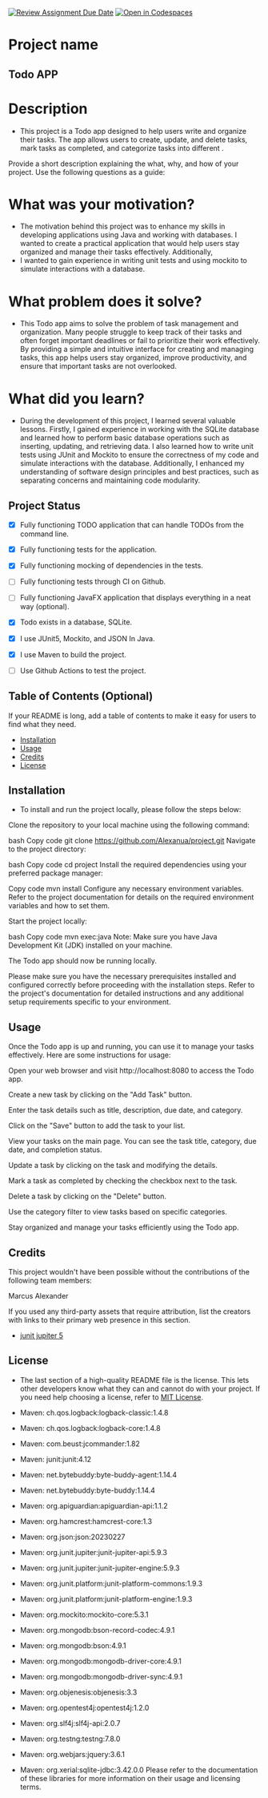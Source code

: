 [![Review Assignment Due Date](https://classroom.github.com/assets/deadline-readme-button-24ddc0f5d75046c5622901739e7c5dd533143b0c8e959d652212380cedb1ea36.svg)](https://classroom.github.com/a/MYVtI0hB)
[![Open in Codespaces](https://classroom.github.com/assets/launch-codespace-7f7980b617ed060a017424585567c406b6ee15c891e84e1186181d67ecf80aa0.svg)](https://classroom.github.com/open-in-codespaces?assignment_repo_id=11369389)
# Project name
## Todo APP

# Description
- This project is a Todo app designed to help users write and organize their tasks. The app allows users to create, update,
and delete tasks, mark tasks as completed, and categorize tasks into different .

Provide a short description explaining the what, why, and how of your project. Use the following questions as a guide:

# What was your motivation?
- The motivation behind this project was to enhance my skills in developing applications using Java and working with databases. I wanted to create a practical application that would help users stay organized and manage their tasks effectively. Additionally, 
- I wanted to gain experience in writing unit tests and using mockito to simulate interactions with a database.

# What problem does it solve?
- This Todo app aims to solve the problem of task management and organization. 
Many people struggle to keep track of their tasks and often forget important deadlines or fail to prioritize their work effectively. By providing a simple and intuitive interface for creating and managing tasks, 
this app helps users stay organized, improve productivity, and ensure that important tasks are not overlooked.

# What did you learn?
- During the development of this project, I learned several 
valuable lessons. Firstly, I gained experience in working with the SQLite database and 
learned how to perform basic database operations such as inserting, updating, and retrieving data. 
I also learned how to write unit tests using JUnit and Mockito to ensure the correctness of my code and simulate interactions with the database. Additionally, I enhanced my understanding of software design principles and best practices, such as separating concerns and maintaining code modularity.


## Project Status
- [x] Fully functioning TODO application that can handle TODOs from the command line.
- [x] Fully functioning tests for the application.
- [x] Fully functioning mocking of dependencies in the tests.
- [ ] Fully functioning tests through CI on Github.
- [ ] Fully functioning JavaFX application that displays everything in a neat way (optional).
- [x] Todo exists in a database, SQLite.
- [x] I use JUnit5, Mockito, and JSON In Java.
- [x] I use Maven to build the project.
- [ ] Use Github Actions to test the project.





## Table of Contents (Optional)

If your README is long, add a table of contents to make it easy for users to find what they need.

- [Installation](#installation)
- [Usage](#usage)
- [Credits](#credits)
- [License](#license)

## Installation

- To install and run the project locally, please follow the steps below:

Clone the repository to your local machine using the following command:

bash
Copy code
git clone https://github.com/Alexanua/project.git
Navigate to the project directory:

bash
Copy code
cd project
Install the required dependencies using your preferred package manager:

Copy code
mvn install
Configure any necessary environment variables. Refer to the project documentation for details on the required environment variables and how to set them.

Start the project locally:

bash
Copy code
mvn exec:java
Note: Make sure you have Java Development Kit (JDK) installed on your machine.

The Todo app should now be running locally. 

Please make sure you have the necessary prerequisites installed and configured correctly
before proceeding with the installation steps. Refer to the project's documentation for
detailed instructions and any additional setup requirements specific to your environment.



## Usage

Once the Todo app is up and running, you can use it to manage your tasks effectively. Here are some instructions for usage:

Open your web browser and visit http://localhost:8080 to access the Todo app.

Create a new task by clicking on the "Add Task" button.

Enter the task details such as title, description, due date, and category.

Click on the "Save" button to add the task to your list.

View your tasks on the main page. You can see the task title, category, due date, and completion status.

Update a task by clicking on the task and modifying the details.

Mark a task as completed by checking the checkbox next to the task.

Delete a task by clicking on the "Delete" button.

Use the category filter to view tasks based on specific categories.

Stay organized and manage your tasks efficiently using the Todo app.
## Credits

This project wouldn't have been possible without the contributions of the following team members:

Marcus 
Alexander




If you used any third-party assets that require attribution, list the creators with links to their primary web presence in this section.
* [junit jupiter 5](https://mvnrepository.com/artifact/org.junit.jupiter/junit-jupiter/5.7.0)



## License

- The last section of a high-quality README file is the license. This lets other developers know what they can and cannot do with your project. If you need help choosing a license, refer to [MIT License](https://choosealicense.com/licenses/mit/).

- Maven: ch.qos.logback:logback-classic:1.4.8
- Maven: ch.qos.logback:logback-core:1.4.8
- Maven: com.beust:jcommander:1.82
- Maven: junit:junit:4.12
- Maven: net.bytebuddy:byte-buddy-agent:1.14.4
- Maven: net.bytebuddy:byte-buddy:1.14.4
- Maven: org.apiguardian:apiguardian-api:1.1.2
- Maven: org.hamcrest:hamcrest-core:1.3
- Maven: org.json:json:20230227
- Maven: org.junit.jupiter:junit-jupiter-api:5.9.3
- Maven: org.junit.jupiter:junit-jupiter-engine:5.9.3
- Maven: org.junit.platform:junit-platform-commons:1.9.3
- Maven: org.junit.platform:junit-platform-engine:1.9.3
- Maven: org.mockito:mockito-core:5.3.1
- Maven: org.mongodb:bson-record-codec:4.9.1
- Maven: org.mongodb:bson:4.9.1
- Maven: org.mongodb:mongodb-driver-core:4.9.1
- Maven: org.mongodb:mongodb-driver-sync:4.9.1
- Maven: org.objenesis:objenesis:3.3
- Maven: org.opentest4j:opentest4j:1.2.0
- Maven: org.slf4j:slf4j-api:2.0.7
- Maven: org.testng:testng:7.8.0
- Maven: org.webjars:jquery:3.6.1
- Maven: org.xerial:sqlite-jdbc:3.42.0.0
  Please refer to the documentation of these libraries for more information on their usage and licensing terms.
